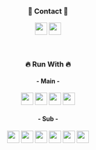 <div align=center>

### 🌿 Contact 🌿
<a><img src="https://img.shields.io/badge/rdyjun-181717?style=for-the-badge&logo=GitHub&logoColor=white" height="28px"/></a>
<a><img src="https://img.shields.io/badge/rdyjun00-EA4335?style=for-the-badge&logo=Gmail&logoColor=white" height="28px"/></a>

<br>
  
### :fire: Run With :fire:

#### - Main - <br>
<img src="https://img.shields.io/badge/JAVA-3A75B0?style=for-the-badge&logo=JAVA&logoColor=white" height="28px"/></a>
<img src="https://img.shields.io/badge/MySql-4479A1?style=for-the-badge&logo=MySql&logoColor=white" height="28px"/></a>
<img src="https://img.shields.io/badge/Spring-6DB33F?style=for-the-badge&logo=Spring&logoColor=white" height="28px"/></a>
<img src="https://img.shields.io/badge/SpringBoot-6DB33F?style=for-the-badge&logo=SpringBoot&logoColor=white" height="28px"/></a>
<br>
#### - Sub - <br>
<img src="https://img.shields.io/badge/HTML5-E34F26?style=for-the-badge&logo=HTML5&logoColor=white" height="28px"/></a>
<img src="https://img.shields.io/badge/CSS3-1572B6?style=for-the-badge&logo=CSS3&logoColor=white" height="28px"/></a>
<img src="https://img.shields.io/badge/JavaScript-F7DF1E?style=for-the-badge&logo=JavaScript&logoColor=black" height="28px"/></a>
<img src="https://img.shields.io/badge/C-A8B9CC?style=for-the-badge&logo=C&logoColor=white" height="28px"/></a>
<img src="https://img.shields.io/badge/Python-3766AB?style=for-the-badge&logo=Python&logoColor=white" height="28px"/></a>
<img src="https://img.shields.io/badge/CSS3-1572B6?style=for-the-badge&logo=CSS3&logoColor=white" height="28px"/></a>
<br>
</div>
